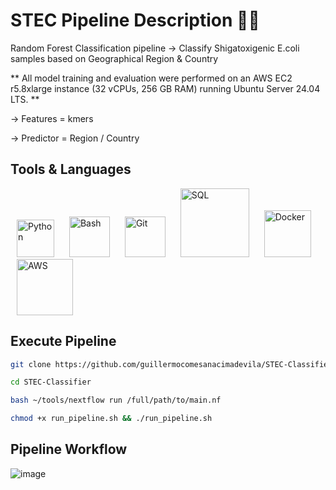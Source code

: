 # STEC Pipeline Description 🧬🧬
Random Forest Classification pipeline -> Classify Shigatoxigenic E.coli samples based on Geographical Region & Country

** All model training and evaluation were performed on an AWS EC2 r5.8xlarge instance (32 vCPUs, 256 GB RAM) running Ubuntu Server 24.04 LTS. ** 

-> Features = kmers

-> Predictor = Region / Country

## Tools & Languages
<p align="left">
  <img src="https://github.com/user-attachments/assets/5e678fc0-9597-4252-98dd-eb9aaccc823e" alt="Python" width="60" style="margin: 0 10px;"/>
  <img src="https://github.com/user-attachments/assets/4bbcf45e-d572-45e9-a16c-3ff379e72390" alt="Bash" width="65" style="margin: 0 10px;"/>
  <img src="https://github.com/user-attachments/assets/805532d9-fc8b-446f-aac6-933cc4aa6185" alt="Git" width="65" style="margin: 0 10px;"/>
  <img src="https://github.com/user-attachments/assets/0427f54d-9e05-4969-91d1-13af16c3fb42" alt="SQL" width="110" style="margin: 0 10px;"/>
  <img src="https://github.com/user-attachments/assets/bfc30e37-cb64-4d59-8cec-52ab5c12fab7" alt="Docker" width="75" style="margin: 0 10px;"/>
  <img src="https://github.com/user-attachments/assets/910424f1-59e7-40cf-bc40-2b55d0ccb7d5" alt="AWS" width="90" style="margin: 0 10px;"/>
</p>

## Execute Pipeline

```bash
git clone https://github.com/guillermocomesanacimadevila/STEC-Classifier.git
```

```bash
cd STEC-Classifier
```

```bash
bash ~/tools/nextflow run /full/path/to/main.nf
```

```bash
chmod +x run_pipeline.sh && ./run_pipeline.sh
```

## Pipeline Workflow
![image](https://github.com/user-attachments/assets/47276e78-0b3b-46f2-a3fa-bd62c0d03164)
